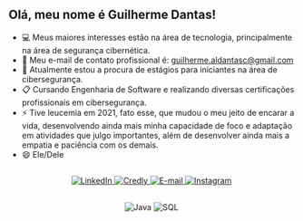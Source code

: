 ## Olá, meu nome é Guilherme Dantas!
- :computer: Meus maiores interesses estão na área de tecnologia, principalmente na área de segurança cibernética.
- :e-mail: Meu e-mail de contato profissional é: guilherme.aldantasc@gmail.com
- :loudspeaker: Atualmente estou a procura de estágios para iniciantes na área de cibersegurança.
- :clipboard: Cursando Engenharia de Software e realizando diversas certificações profissionais em cibersegurança.
- ⚡ Tive leucemia em 2021, fato esse, que mudou o meu jeito de encarar a vida, 
desenvolvendo ainda mais minha capacidade de foco e adaptação em atividades que julgo 
importantes, além de desenvolver ainda mais a empatia e paciência com os demais.
- 😄 Ele/Dele

##
<p align="center">
  <!-- LinkedIn -->
  <a href="https://www.linkedin.com/in/guialdantasc/" target="_blank" rel="noopener noreferrer">
    <img src="https://img.shields.io/badge/-LinkedIn-0077B5?style=for-the-badge&logo=linkedin&logoColor=white" alt="LinkedIn">
  </a>

  <!-- Credly -->
  <a href="https://www.credly.com/users/guilherme.aldantasc" target="_blank" rel="noopener noreferrer">
    <img src="https://img.shields.io/badge/-Credly-FF6F00?style=for-the-badge&logo=credly&logoColor=white" alt="Credly">
  </a>

  <!-- E-mail (abre o Gmail em nova guia) -->
  <a href="https://mail.google.com/mail/?view=cm&to=gui.aldantasc@gmail.com" target="_blank" rel="noopener noreferrer">
    <img src="https://img.shields.io/badge/-Email-D14836?style=for-the-badge&logo=gmail&logoColor=white" alt="E-mail">
  </a>

  <!-- Instagram -->
  <a href="https://www.instagram.com/guidntsc/" target="_blank" rel="noopener noreferrer">
    <img src="https://img.shields.io/badge/-Instagram-E4405F?style=for-the-badge&logo=instagram&logoColor=white" alt="Instagram">
  </a>
</p>

##
<p align="center">
  <!-- Java -->
  <img src="https://img.shields.io/badge/-Java-007396?style=for-the-badge&logo=java&logoColor=white" alt="Java">

  <!-- SQL (usando o logo do MySQL como referência) -->
  <img src="https://img.shields.io/badge/-SQL-4479A1?style=for-the-badge&logo=mysql&logoColor=white" alt="SQL">
</p>
